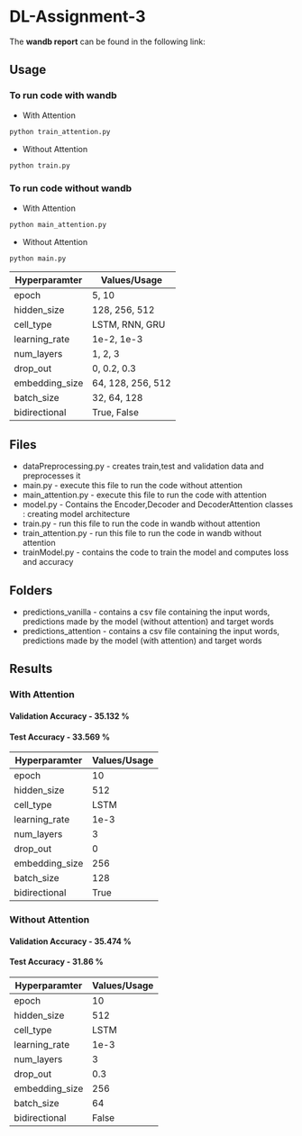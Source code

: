 # DL-Assignment-3

The **wandb report** can be found in the following link:


## Usage
### To run code with wandb

- With Attention
```python
python train_attention.py
```
- Without Attention
```python
python train.py
``` 

### To run code without wandb

- With Attention
```python
python main_attention.py
```
- Without Attention
```python
python main.py
``` 


| Hyperparamter | Values/Usage |
| --- | --- |
| epoch | 5, 10 |
| hidden_size | 128, 256, 512 |
| cell_type | LSTM, RNN, GRU |
| learning_rate | 1e-2, 1e-3 |
| num_layers | 1, 2, 3 |
| drop_out | 0, 0.2, 0.3 |
| embedding_size | 64, 128, 256, 512 |
| batch_size | 32, 64, 128 |
| bidirectional | True, False |


## Files

- dataPreprocessing.py - creates train,test and validation data and preprocesses it
- main.py - execute this file to run the code without attention 
- main_attention.py - execute this file to run the code with attention
- model.py - Contains the Encoder,Decoder and DecoderAttention classes : creating model architecture
- train.py - run this file to run the code in wandb without attention
- train_attention.py - run this file to run the code in wandb without attention
- trainModel.py - contains the code to train the model and computes loss and accuracy

## Folders
- predictions_vanilla - contains a csv file containing the input words, predictions made by the model (without attention) and target words
- predictions_attention - contains a csv file containing the input words, predictions made by the model (with attention) and target words
## Results

### With Attention

####  Validation Accuracy - 35.132 %
####  Test Accuracy - 33.569 %
| Hyperparamter | Values/Usage |
| --- | --- |
| epoch | 10 |
| hidden_size | 512 |
| cell_type | LSTM |
| learning_rate | 1e-3 |
| num_layers | 3 |
| drop_out | 0 |
| embedding_size | 256 |
| batch_size | 128 |
| bidirectional | True |

### Without Attention

####  Validation Accuracy - 35.474 %
#### Test Accuracy - 31.86 %
| Hyperparamter | Values/Usage |
| --- | --- |
| epoch | 10 |
| hidden_size | 512 |
| cell_type | LSTM |
| learning_rate | 1e-3 |
| num_layers | 3 |
| drop_out | 0.3 |
| embedding_size | 256 |
| batch_size | 64 |
| bidirectional | False |

